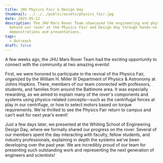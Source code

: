 ```yaml
---
title: JHU Physics Fair & Design Day
thumbnail: ../../../public/assets/physics_fair.jpg
date: 2025-05-12
description: The JHU Mars Rover Team showcased the engineering and physics
  behind our rover at the Physics Fair and Design Day through hands-on
  demonstrations and presentations.
tags:
  - Outreach
draft: false
---
```

A few weeks ago, the JHU Mars Rover Team had the exciting opportunity to connect with the community at two amazing events!

First, we were honored to participate in the revival of the Physics Fair, organized by the William H. Miller III Department of Physics & Astronomy at Johns Hopkins. There, members of our team connected with professors, students, and families from around the Baltimore area. It was especially rewarding, as we aimed to explain many of the rover's components and systems using physics-related concepts—such as the centrifugal forces at play in our centrifuge, or how to select motors based on torque requirements. We're thrilled to see the Physics Fair return to campus and can’t wait for next year’s event!

Just a few days later, we presented at the Whiting School of Engineering Design Day, where we formally shared our progress on the rover. Several of our members spent the day interacting with faculty, fellow students, and industry professionals, explaining in depth the systems we’ve been developing over the past year. We are incredibly proud of our team for presenting such outstanding work and representing the next generation of engineers and scientists!